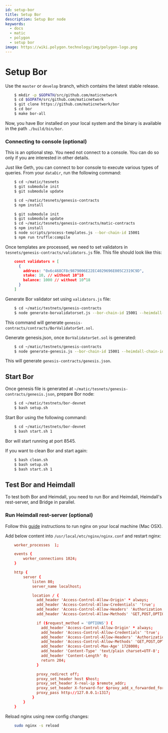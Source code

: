 ```yaml
---
id: setup-bor
title: Setup Bor
description: Setup Bor node
keywords:
  - docs
  - matic
  - polygon
  - setup bor
image: https://wiki.polygon.technology/img/polygon-logo.png
---
```


# Setup Bor

Use the `master` or `develop` branch, which contains the latest stable release.

```bash
    $ mkdir -p $GOPATH/src/github.com/maticnetwork
    $ cd $GOPATH/src/github.com/maticnetwork
    $ git clone https://github.com/maticnetwork/bor
    $ cd bor
    $ make bor-all
```

Now, you have Bor installed on your local system and the binary is available in the path `./build/bin/bor`.

### Connecting to console (optional)

This is an optional step. You need not connect to a console. You can do so only if you are interested in other details.

Just like Geth, you can connect to bor console to execute various types of queries. From your `dataDir`, run the following command:

```bash
    $ cd ~/matic/tesnets
    $ git submodule init
    $ git submodule update

    $ cd ~/matic/tesnets/genesis-contracts
    $ npm install

    $ git submodule init
    $ git submodule update
    $ cd ~/matic/tesnets/genesis-contracts/matic-contracts
    $ npm install
    $ node scripts/process-templates.js --bor-chain-id 15001
    $ npm run truffle:compile
```

Once templates are processed, we need to set validators in `tesnets/genesis-contracts/validators.js` file. This file should look like this:

```json
    const validators = [
      {
        address: "0x6c468CF8c9879006E22EC4029696E005C2319C9D",
        stake: 10, // without 10^18
        balance: 1000 // without 10^18
      }
    ]
```

Generate Bor validator set using `validators.js` file:

```bash
    $ cd ~/matic/testnets/genesis-contracts
    $ node generate-borvalidatorset.js --bor-chain-id 15001 --heimdall-chain-id heimdall-P5rXwg
```

This command will generate `genesis-contracts/contracts/BorValidatorSet.sol`.

Generate genesis.json, once `BorValidatorSet.sol` is generated:

```bash
    $ cd ~/matic/testnets/genesis-contracts
    $ node generate-genesis.js --bor-chain-id 15001 --heimdall-chain-id heimdall-P5rXwg
```

This will generate `genesis-contracts/genesis.json`.

## Start Bor

Once genesis file is generated at `~/matic/tesnets/genesis-contracts/genesis.json`, prepare Bor node:

```bash
    $ cd ~/matic/testnets/bor-devnet
    $ bash setup.sh
```

Start Bor using the following command:

```bash
    $ cd ~/matic/testnets/bor-devnet
    $ bash start.sh 1
```

Bor will start running at port 8545.

If you want to clean Bor and start again:

```bash
    $ bash clean.sh
    $ bash setup.sh
    $ bash start.sh 1
```

## Test Bor and Heimdall

To test both Bor and Heimdall, you need to run Bor and Heimdall, Heimdall's rest-server, and Bridge in parallel.

### Run Heimdall rest-server (optional)

Follow this [guide](https://kirillplatonov.com/2017/11/12/simple_reverse_proxy_on_mac_with_nginx/) instructions to run nginx on your local machine (Mac OSX).

Add below content into `/usr/local/etc/nginx/nginx.conf` and restart nginx:

```conf
    worker_processes  1;

    events {
        worker_connections 1024;
    }

    http {
        server {
            listen 80;
            server_name localhost;

            location / {
              add_header 'Access-Control-Allow-Origin' * always;
              add_header 'Access-Control-Allow-Credentials' 'true';
              add_header 'Access-Control-Allow-Headers' 'Authorization,Accept,Origin,DNT,X-CustomHeader,Keep-Alive,User-Agent,X-Requested-With,If-Modified-Since,Cache-Control,Content-Type,Content-Range,Range';
              add_header 'Access-Control-Allow-Methods' 'GET,POST,OPTIONS,PUT,DELETE,PATCH';

              if ($request_method = 'OPTIONS') {
                add_header 'Access-Control-Allow-Origin' * always;
                add_header 'Access-Control-Allow-Credentials' 'true';
                add_header 'Access-Control-Allow-Headers' 'Authorization,Accept,Origin,DNT,X-CustomHeader,Keep-Alive,User-Agent,X-Requested-With,If-Modified-Since,Cache-Control,Content-Type,Content-Range,Range';
                add_header 'Access-Control-Allow-Methods' 'GET,POST,OPTIONS,PUT,DELETE,PATCH';
                add_header 'Access-Control-Max-Age' 1728000;
                add_header 'Content-Type' 'text/plain charset=UTF-8';
                add_header 'Content-Length' 0;
                return 204;
              }

              proxy_redirect off;
              proxy_set_header host $host;
              proxy_set_header X-real-ip $remote_addr;
              proxy_set_header X-forward-for $proxy_add_x_forwarded_for;
              proxy_pass http://127.0.0.1:1317;
            }
        }
    }
```

Reload nginx using new config changes:

```bash
    sudo nginx -s reload
```